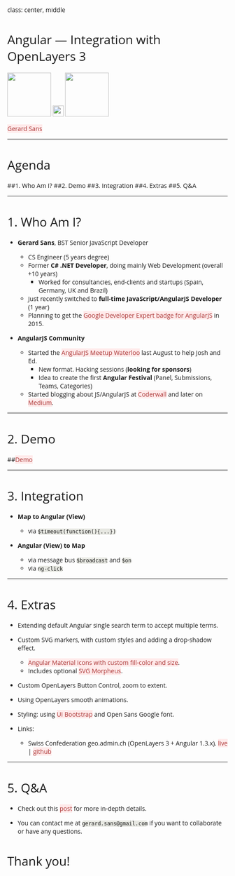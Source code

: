 class: center, middle

# Angular — Integration with OpenLayers 3
<img src="https://pbs.twimg.com/profile_images/2149314222/square_400x400.png" height="100"> <img src="http://cdn1.iconfinder.com/data/icons/musthave/256/Add.png" height="25"> <img src="https://avatars3.githubusercontent.com/u/240579?v=3&s=400" height="100">

[Gerard Sans](https://twitter.com/gerardsans)

---

# Agenda

##1. Who Am I?
##2. Demo
##3. Integration
##4. Extras
##5. Q&A

---

# 1. Who Am I?

- **Gerard Sans**, BST Senior JavaScript Developer

  - CS Engineer (5 years degree) 
  - Former **C# .NET Developer**, doing mainly Web Development (overall +10 years) 
    - Worked for consultancies, end-clients and startups (Spain, Germany, UK and Brazil)
  - Just recently switched to **full-time JavaScript/AngularJS Developer** (1 year)
  - Planning to get the [Google Developer Expert badge for AngularJS](https://developers.google.com/experts/become-an-expert) in 2015.

- **AngularJS Community**
  - Started the [AngularJS Meetup Waterloo](https://www.facebook.com/angularjswaterloo) last August to help Josh and Ed.
    - New format. Hacking sessions (**looking for sponsors**)
    - Idea to create the first **Angular Festival** (Panel, Submissions, Teams, Categories)
  - Started blogging about JS/AngularJS at [Coderwall](https://coderwall.com/p/u/gsans) and later on [Medium](https://medium.com/@gerard.sans).

---

# 2. Demo

##[Demo](http://embed.plnkr.co/u6IR40otaEXiUeJYp9BX/preview)

---

# 3. Integration

- **Map to Angular (View)**
  - via `$timeout(function(){...})`

- **Angular (View) to Map**
  - via message bus `$broadcast` and `$on`
  - via `ng-click`

---

# 4. Extras

- Extending default Angular single search term to accept multiple terms.
- Custom SVG markers, with custom styles and adding a drop-shadow effect.
  - [Angular Material Icons with custom fill-color and size](http://klarsys.github.io/angular-material-icons/). 
  - Includes optional [SVG Morpheus](http://alexk111.github.io/SVG-Morpheus/).    
- Custom OpenLayers Button Control, zoom to extent.
- Using OpenLayers smooth animations.
- Styling: using [UI Bootstrap](http://angular-ui.github.io/bootstrap/) and Open Sans Google font.

- Links:
  - Swiss Confederation geo.admin.ch  (OpenLayers 3 + Angular 1.3.x). [live](http://map.geo.admin.ch/) | [github](https://github.com/geoadmin/mf-geoadmin3)

---

# 5. Q&A

- Check out this [post](https://medium.com/angularjs-meetup-south-london/angular-integration-with-openlayers-3-5a6e8d29e635) for more in-depth details.

- You can contact me at `gerard.sans@gmail.com` if you want to collaborate or have any questions.

# Thank you!

<style type="text/css">
  @import url(http://fonts.googleapis.com/css?family=Yanone+Kaffeesatz);
  @import url(http://fonts.googleapis.com/css?family=Open+Sans:400,600);
  @import url(http://fonts.googleapis.com/css?family=Ubuntu+Mono:400,700,400italic);
  
  body { font-family: 'Open Sans'; }
  h1, h2, h3 {
    font-family: 'Open Sans';
    font-weight: normal; 
  }
  code {
    -moz-border-radius: 5px;
    -web-border-radius: 5px;
    background: #e7e8e2;
    border-radius: 5px;
  }
  .remark-code, .remark-inline-code { font-family: 'Ubuntu Mono'; }
  .remark-code-line-highlighted     { background-color: #373832; }
  
  .remark-slide-content ul li {
    font-size: 18px;
  }
  
  a, a > code {
    color: #a33;
    background: #ffeaea;
    text-decoration: none;
  }
</style>
